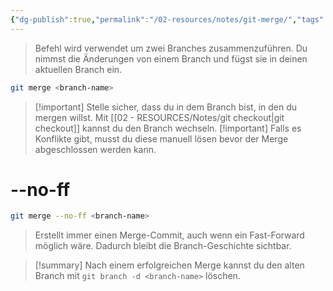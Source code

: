 ```yaml
---
{"dg-publish":true,"permalink":"/02-resources/notes/git-merge/","tags":["git/merge"],"noteIcon":"","updated":"2025-09-15T13:58:58.946+02:00"}
---
```



> Befehl wird verwendet um zwei Branches zusammenzuführen. Du nimmst die Änderungen von einem Branch und fügst sie in deinen aktuellen Branch ein.

```bash
git merge <branch-name>
```

> [!important] Stelle sicher, dass du in dem Branch bist, in den du mergen willst. Mit [[02 - RESOURCES/Notes/git checkout\|git checkout]] kannst du den Branch wechseln. [!important] Falls es Konflikte gibt, musst du diese manuell lösen bevor der Merge abgeschlossen werden kann.

# --no-ff

```bash
git merge --no-ff <branch-name>
```

> Erstellt immer einen Merge-Commit, auch wenn ein Fast-Forward möglich wäre. Dadurch bleibt die Branch-Geschichte sichtbar.

> [!summary] Nach einem erfolgreichen Merge kannst du den alten Branch mit `git branch -d <branch-name>` löschen.

